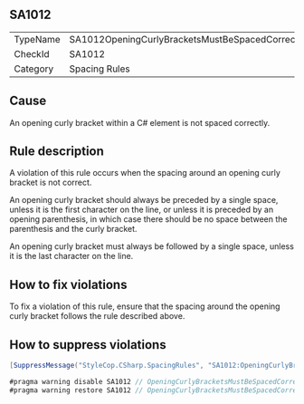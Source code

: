 ﻿## SA1012

<table>
<tr>
  <td>TypeName</td>
  <td>SA1012OpeningCurlyBracketsMustBeSpacedCorrectly</td>
</tr>
<tr>
  <td>CheckId</td>
  <td>SA1012</td>
</tr>
<tr>
  <td>Category</td>
  <td>Spacing Rules</td>
</tr>
</table>

## Cause

An opening curly bracket within a C# element is not spaced correctly.

## Rule description

A violation of this rule occurs when the spacing around an opening curly bracket is not correct.

An opening curly bracket should always be preceded by a single space, unless it is the first character on the line, or unless it is preceded by an opening parenthesis, in which case there should be no space between the parenthesis and the curly bracket.

An opening curly bracket must always be followed by a single space, unless it is the last character on the line.

## How to fix violations

To fix a violation of this rule, ensure that the spacing around the opening curly bracket follows the rule described above.

## How to suppress violations

```csharp
[SuppressMessage("StyleCop.CSharp.SpacingRules", "SA1012:OpeningCurlyBracketsMustBeSpacedCorrectly", Justification = "Reviewed.")]
```

```csharp
#pragma warning disable SA1012 // OpeningCurlyBracketsMustBeSpacedCorrectly
#pragma warning restore SA1012 // OpeningCurlyBracketsMustBeSpacedCorrectly
```
